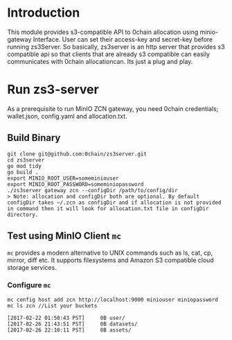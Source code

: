 # Introduction
This module provides s3-compatible API to 0chain allocation using minio-gateway Interface.
User can set their access-key and secret-key before running zs3Server. So basically, zs3server is an http server that provides s3 compatible api so that clients that are already s3 compatible can easily communicates with 0chain allocationcan. Its just a plug and play.

# Run zs3-server
As a prerequisite to run MinIO ZCN gateway, you need 0chain credentials; wallet.json, config.yaml and allocation.txt.

## Build Binary
```
git clone git@github.com:0chain/zs3server.git
cd zs3server
go mod tidy
go build .
export MINIO_ROOT_USER=someminiouser
export MINIO_ROOT_PASSWORD=someminiopassword
./zs3server gateway zcn --configDir /path/to/config/dir
> Note: allocation and configDir both are optional. By default configDir takes ~/.zcn as configDir and if allocation is not provided in command then it will look for allocation.txt file in configDir directory.
```

## Test using MinIO Client `mc`

`mc` provides a modern alternative to UNIX commands such as ls, cat, cp, mirror, diff etc. It supports filesystems and Amazon S3 compatible cloud storage services.

### Configure `mc`
```
mc config host add zcn http://localhost:9000 miniouser miniopassword
mc ls zcn //List your buckets

[2017-02-22 01:50:43 PST]     0B user/
[2017-02-26 21:43:51 PST]     0B datasets/
[2017-02-26 22:10:11 PST]     0B assets/
```
